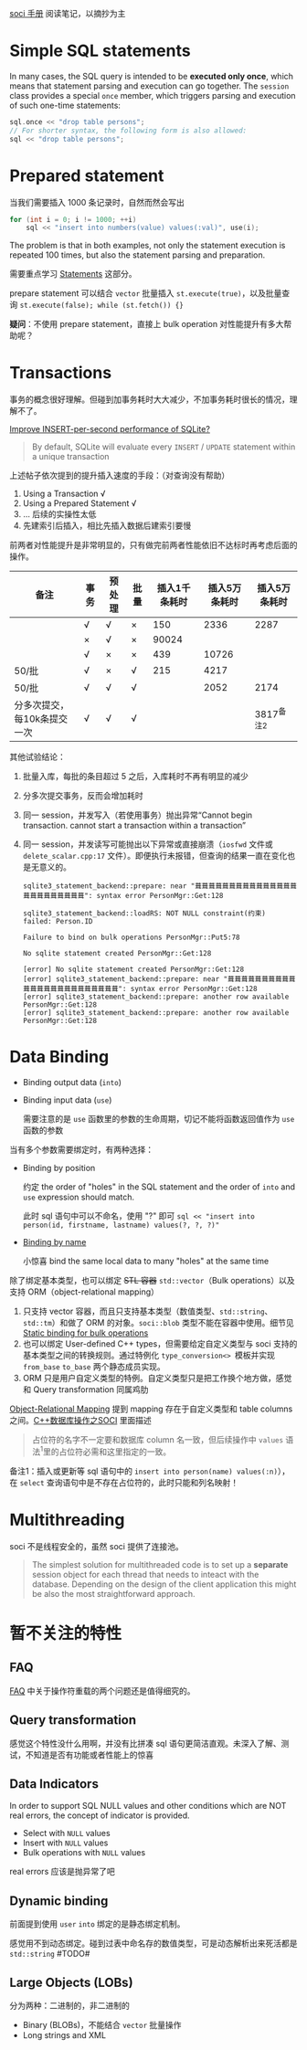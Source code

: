  
[soci 手册](http://soci.sourceforge.net/doc/master/) 阅读笔记，以摘抄为主

# Simple SQL statements

In many cases, the SQL query is intended to be **executed only once**, which means that statement parsing and execution can go together. The `session` class provides a special `once` member, which triggers parsing and execution of such one-time statements:

```cpp
sql.once << "drop table persons";
// For shorter syntax, the following form is also allowed:
sql << "drop table persons";
```

# Prepared statement

当我们需要插入 1000 条记录时，自然而然会写出

```cpp
for (int i = 0; i != 1000; ++i)
    sql << "insert into numbers(value) values(:val)", use(i);
```

The problem is that in both examples, not only the statement execution is repeated 100 times, but also the statement parsing and preparation.

需要重点学习 [Statements][4] 这部分。

prepare statement 可以结合 `vector` 批量插入 `st.execute(true)`，以及批量查询 `st.execute(false); while (st.fetch()) {}`

**疑问**：不使用 prepare statement，直接上 bulk operation 对性能提升有多大帮助呢？ 

# Transactions

事务的概念很好理解。但碰到加事务耗时大大减少，不加事务耗时很长的情况，理解不了。

[Improve INSERT-per-second performance of SQLite?][5]

> By default, SQLite will evaluate every `INSERT` / `UPDATE` statement within a unique transaction

上述帖子依次提到的提升插入速度的手段：（对查询没有帮助）
1. Using a Transaction √
2. Using a Prepared Statement √
3. ... 后续的实操性太低
4. 先建索引后插入，相比先插入数据后建索引要慢

前两者对性能提升是非常明显的，只有做完前两者性能依旧不达标时再考虑后面的操作。

|备注  |事务	|预处理	|批量	|插入1千条耗时 |插入5万条耗时  |插入5万条耗时|
|-----|-----|-------|-------|-----------|-----------|--------|
|	  |√	|√	    |×	    |150	    |2336	    |2287
|	  |×	|√	    |×	    |90024	    |	    |
|	  |√	|×	    |×	    |439	    |10726	    |
|50/批 |	√	|×	    |√	    |215	    |4217	    |
|50/批 |	√	|√	    |√	    |	    |2052	    |2174
|分多次提交，每10k条提交一次	  |√	|√	    |√	    |	    |	    |3817<sup>备注2<sup>

其他试验结论：
1. 批量入库，每批的条目超过 5 之后，入库耗时不再有明显的减少
2. 分多次提交事务，反而会增加耗时
3. 同一 session，并发写入（若使用事务）抛出异常“Cannot begin transaction. cannot start a transaction within a transaction”
4. 同一 session，并发读写可能抛出以下异常或直接崩溃（`iosfwd` 文件或 `delete_scalar.cpp:17` 文件）。即便执行未报错，但查询的结果一直在变化也是无意义的。

	```
	sqlite3_statement_backend::prepare: near "葺葺葺葺葺葺葺葺葺葺葺葺葺葺葺葺葺葺葺葺葺葺葺葺": syntax error PersonMgr::Get:128
	```
	```
	sqlite3_statement_backend::loadRS: NOT NULL constraint(约束) failed: Person.ID
	```
	```
	Failure to bind on bulk operations PersonMgr::Put5:78
	```
	```
	No sqlite statement created PersonMgr::Get:128
	```
	```
	[error] No sqlite statement created PersonMgr::Get:128
	[error] sqlite3_statement_backend::prepare: near "葺葺葺葺葺葺葺葺葺葺葺葺葺葺葺葺葺葺葺葺葺葺葺葺": syntax error PersonMgr::Get:128
	[error] sqlite3_statement_backend::prepare: another row available PersonMgr::Get:128
	[error] sqlite3_statement_backend::prepare: another row available PersonMgr::Get:128
	```

# Data Binding

- Binding output data (`into`)
- Binding input data (`use`)

	需要注意的是 `use` 函数里的参数的生命周期，切记不能将函数返回值作为 `use` 函数的参数

当有多个参数需要绑定时，有两种选择：
- Binding by position

	约定 the order of "holes" in the SQL statement and the order of `into` and `use` expression should match.

	此时 sql 语句中可以不命名，使用 "?" 即可 `sql << "insert into person(id, firstname, lastname) values(?, ?, ?)"`
- [Binding by name](http://soci.sourceforge.net/doc/master/binding/#binding-by-name)

	小惊喜 bind the same local data to many "holes" at the same time

除了绑定基本类型，也可以绑定 ~~STL 容器~~ `std::vector`（Bulk operations）以及支持 ORM（object-relational mapping）

1. 只支持 vector 容器，而且只支持基本类型（数值类型、`std::string`、`std::tm`）和做了 ORM 的对象。`soci::blob` 类型不能在容器中使用。细节见 [Static binding for bulk operations][1]
2. 也可以绑定 User-defined C++ types，但需要给定自定义类型与 soci 支持的基本类型之间的转换规则。通过特例化 `type_conversion<> `模板并实现 `from_base` `to_base` 两个静态成员实现。
3. ORM 只是用户自定义类型的特例。自定义类型只是把工作换个地方做，感觉和 Query transformation 同属鸡肋

[Object-Relational Mapping][2] 提到 mapping 存在于自定义类型和 table columns 之间。[C++数据库操作之SOCI][3] 里面描述

> 占位符的名字不一定要和数据库 column 名一致，但后续操作中 `values` 语法<sup>1</sup>里的占位符必需和这里指定的一致。

备注1：插入或更新等 sql 语句中的 `insert into person(name) values(:n)`），在 `select` 查询语句中是不存在占位符的，此时只能和列名映射！ 

# Multithreading

soci 不是线程安全的，虽然 soci 提供了连接池。

> The simplest solution for multithreaded code is to set up a **separate** session object for each thread that needs to inteact with the database. Depending on the design of the client application this might be also the most straightforward approach.

# 暂不关注的特性

## FAQ

[FAQ](http://soci.sourceforge.net/doc/master/faq/) 中关于操作符重载的两个问题还是值得细究的。

## Query transformation

感觉这个特性没什么用啊，并没有比拼凑 sql 语句更简洁直观。未深入了解、测试，不知道是否有功能或者性能上的惊喜

## Data Indicators

In order to support SQL NULL values and other conditions which are NOT real errors, the concept of indicator is provided.

- Select with `NULL` values
- Insert with `NULL` values
- Bulk operations with `NULL` values

real errors 应该是抛异常了吧

## Dynamic binding

前面提到使用 `user` `into` 绑定的是静态绑定机制。

感觉用不到动态绑定。碰到过表中命名存的数值类型，可是动态解析出来死活都是 `std::string`  #TODO#

## Large Objects (LOBs)

分为两种：二进制的，非二进制的

- Binary (BLOBs)，不能结合 `vector` 批量操作
- Long strings and XML


[1]:http://soci.sourceforge.net/doc/master/types/#static-binding
[2]:http://soci.sourceforge.net/doc/master/types/#object-relational-mapping
[3]:https://blog.csdn.net/littlewhite1989/article/details/54691367
[4]:http://soci.sourceforge.net/doc/master/statements/
[5]:https://stackoverflow.com/questions/1711631/improve-insert-per-second-performance-of-sqlite
